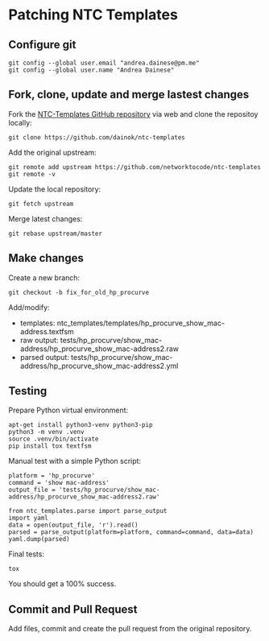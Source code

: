 # Patching NTC Templates

## Configure git

~~~
git config --global user.email "andrea.dainese@pm.me"
git config --global user.name "Andrea Dainese"
~~~

## Fork, clone, update and merge lastest changes

Fork the [NTC-Templates GitHub repository](https://github.com/networktocode/ntc-templates) via web and clone the repositoy locally:

~~~
git clone https://github.com/dainok/ntc-templates
~~~

Add the original upstream:

~~~
git remote add upstream https://github.com/networktocode/ntc-templates
git remote -v
~~~

Update the local repository:

~~~
git fetch upstream
~~~

Merge latest changes:

~~~
git rebase upstream/master
~~~

## Make changes

Create a new branch:

~~~
git checkout -b fix_for_old_hp_procurve
~~~

Add/modify:

* templates: ntc_templates/templates/hp_procurve_show_mac-address.textfsm
* raw output: tests/hp_procurve/show_mac-address/hp_procurve_show_mac-address2.raw
* parsed output: tests/hp_procurve/show_mac-address/hp_procurve_show_mac-address2.yml

## Testing

Prepare Python virtual environment:

~~~
apt-get install python3-venv python3-pip
python3 -m venv .venv
source .venv/bin/activate
pip install tox textfsm
~~~

Manual test with a simple Python script:

~~~
platform = 'hp_procurve'
command = 'show mac-address'
output_file = 'tests/hp_procurve/show_mac-address/hp_procurve_show_mac-address2.raw'

from ntc_templates.parse import parse_output
import yaml
data = open(output_file, 'r').read()
parsed = parse_output(platform=platform, command=command, data=data)
yaml.dump(parsed)
~~~

Final tests:

~~~
tox
~~~

You should get a 100% success.

## Commit and Pull Request

Add files, commit and create the pull request from the original repository.
